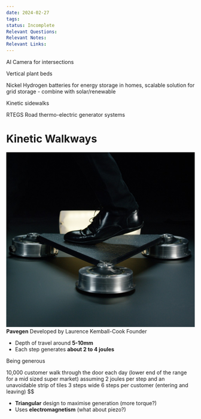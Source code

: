 ```yaml
---
date: 2024-02-27
tags: 
status: Incomplete
Relevant Questions: 
Relevant Notes: 
Relevant Links:
---
```

AI Camera for intersections

Vertical plant beds

Nickel Hydrogen batteries for energy storage in homes, scalable solution for grid storage - combine with solar/renewable

Kinetic sidewalks

RTEGS Road thermo-electric generator systems


# Kinetic Walkways
![500](Attachments/Pavegen_V3_step_.jpg)
**Pavegen**
Developed by Laurence Kemball-Cook Founder
- Depth of travel around **5-10mm**
- Each step generates **about 2 to 4 joules**

Being generous

10,000 customer walk through the door each day (lower end of the range for a mid sized super market)
assuming 2 joules per step and an unavoidable strip of tiles 3 steps wide
6 steps per customer (entering and leaving)
$$

- **Triangular** design to maximise generation (more torque?)
- Uses **electromagnetism** (what about piezo?)